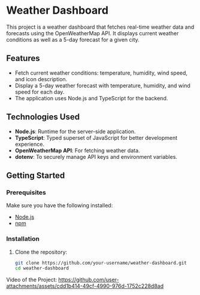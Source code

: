 # Weather Dashboard

This project is a weather dashboard that fetches real-time weather data and forecasts using the OpenWeatherMap API. It displays current weather conditions as well as a 5-day forecast for a given city.

## Features

- Fetch current weather conditions: temperature, humidity, wind speed, and icon description.
- Display a 5-day weather forecast with temperature, humidity, and wind speed for each day.
- The application uses Node.js and TypeScript for the backend.

## Technologies Used

- **Node.js**: Runtime for the server-side application.
- **TypeScript**: Typed superset of JavaScript for better development experience.
- **OpenWeatherMap API**: For fetching weather data.
- **dotenv**: To securely manage API keys and environment variables.

## Getting Started

### Prerequisites

Make sure you have the following installed:

- [Node.js](https://nodejs.org/)
- [npm](https://www.npmjs.com/)

### Installation

1. Clone the repository:

   ```bash
   git clone https://github.com/your-username/weather-dashboard.git
   cd weather-dashboard
   ```

Video of the Project:
https://github.com/user-attachments/assets/cdd1b414-49cf-4990-976d-1752c228d8ad



